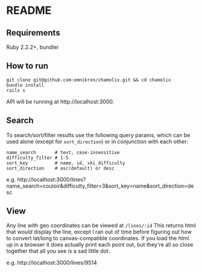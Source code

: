 # README

## Requirements
Ruby 2.2.2+, bundler

## How to run
```
git clone git@github.com:omnikron/chamolix.git && cd chamolix
bundle install
rails s
```

API will be running at http://localhost:3000.

## Search
To search/sort/filter results use the following query params, which can be used
alone (except for `sort_direction`) or in conjunction with each other:

```
name_search       # text, case-insensitive
difficulty_filter # 1-5
sort_key          # name, id, ski_difficulty
sort_direction    # asc(default) or desc
```

e.g.
http://localhost:3000/lines?name_search=couloir&difficulty_filter=3&sort_key=name&sort_direction=desc


## View
Any line with geo coordinates can be viewed at `/lines/:id` This returns html
that _would_ display the line, except I ran out of time before figuring out how
to convert lat/long to canvas-compatible coordinates. If you load the html up
in a browser it does actually print each point out, but they're all so close
together that all you see is a sad little dot.

e.g.  http://localhost:3000/lines/9514
